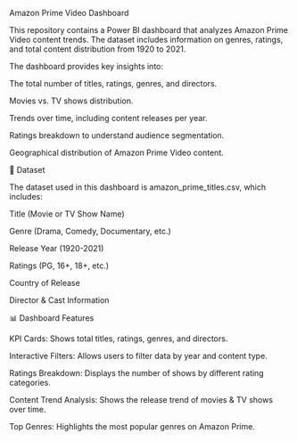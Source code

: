 Amazon Prime Video Dashboard

This repository contains a Power BI dashboard that analyzes Amazon Prime Video content trends. The dataset includes information on genres, ratings, and total content distribution from 1920 to 2021.

The dashboard provides key insights into:

The total number of titles, ratings, genres, and directors.

Movies vs. TV shows distribution.

Trends over time, including content releases per year.

Ratings breakdown to understand audience segmentation.

Geographical distribution of Amazon Prime Video content.


📂 Dataset

The dataset used in this dashboard is amazon_prime_titles.csv, which includes:

Title (Movie or TV Show Name)

Genre (Drama, Comedy, Documentary, etc.)

Release Year (1920-2021)

Ratings (PG, 16+, 18+, etc.)

Country of Release

Director & Cast Information


📊 Dashboard Features

KPI Cards: Shows total titles, ratings, genres, and directors.

Interactive Filters: Allows users to filter data by year and content type.

Ratings Breakdown: Displays the number of shows by different rating categories.

Content Trend Analysis: Shows the release trend of movies & TV shows over time.

Top Genres: Highlights the most popular genres on Amazon Prime.

